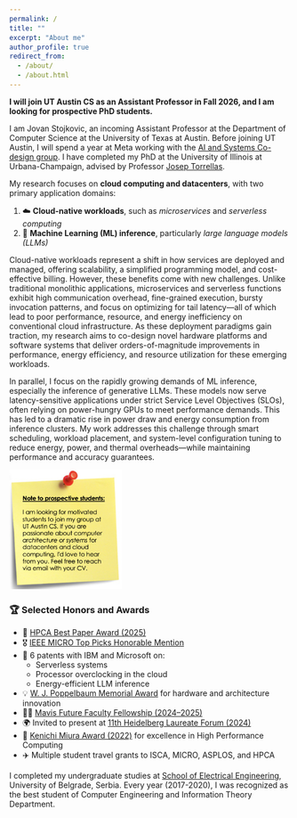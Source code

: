```yaml
---
permalink: /
title: ""
excerpt: "About me"
author_profile: true
redirect_from: 
  - /about/
  - /about.html
---
```


**I will join UT Austin CS as an Assistant Professor in Fall 2026, and I am looking for prospective PhD students.** 

I am Jovan Stojkovic, an incoming Assistant Professor at the Department of Computer Science at the University of Texas at Austin. Before joining UT Austin, I will spend a year at Meta working with the [AI and Systems Co-design group](https://aisystemcodesign.github.io/).
I have completed my PhD at the University of Illinois at Urbana-Champaign, advised by Professor [Josep Torrellas](http://iacoma.cs.uiuc.edu/josep/torrellas.html).

<!-- 
My research focus is on the cloud platforms and emerging deployment paradigms, such as microservices and serverless computing. These workloads promise great scalability, simple programming model, and cost-effective billing model. However, their characteristics significantly differ from traditional cloud applications, leading to inefficiencies in current cloud environments. As these paradigms become more important, my goal is to design novel hardware platforms and software stacks that enable their execution with orders of magnitude better performance, energy, and resource efficiency. 

My research focuses on **cloud computing and datacenters**, with two primary application domains: (1) *cloud-native* workloads such as microservices and serverless computing, and (2) *machine learning (ML) inference*, particularly large language models (LLMs).
--->


My research focuses on **cloud computing and datacenters**, with two primary application domains:

1. ☁️ **Cloud-native workloads**, such as *microservices* and *serverless computing*
2. 🤖 **Machine Learning (ML) inference**, particularly *large language models (LLMs)*

Cloud-native workloads represent a shift in how services are deployed and managed, offering scalability, a simplified programming model, and cost-effective billing. However, these benefits come with new challenges. Unlike traditional monolithic applications, microservices and serverless functions exhibit high communication overhead, fine-grained execution, bursty invocation patterns, and focus on optimizing for tail latency—all of which lead to poor performance, resource, and energy inefficiency on conventional cloud infrastructure. As these deployment paradigms gain traction, my research aims to co-design novel hardware platforms and software systems that deliver orders-of-magnitude improvements in performance, energy efficiency, and resource utilization for these emerging workloads.

In parallel, I focus on the rapidly growing demands of ML inference, especially the inference of generative LLMs. These models now serve latency-sensitive applications under strict Service Level Objectives (SLOs), often relying on power-hungry GPUs to meet performance demands. This has led to a dramatic rise in power draw and energy consumption from inference clusters. My work addresses this challenge through smart scheduling, workload placement, and system-level configuration tuning to reduce energy, power, and thermal overheads—while maintaining performance and accuracy guarantees.

<img src="../files/note_utstudents.png" alt="Note to prospective students" style="width:40%;" />

<!-- 
My work was recognized with an [HPCA Best Paper Award](https://jovans2.github.io/files/DynamoLLM_HPCA2025.pdf) and an [IEEE MICRO Top Picks Honorable Mention](https://jovans2.github.io/files/uManycore_ISCA2023_Final.pdf). I filed six patents with IBM and Microsoft for my work in serverless software stack design, processor overclocking in the cloud, and energy management for LLM inference workloads in the cloud.
I was awarded the [W. J. Poppelbaum Memorial Award](https://siebelschool.illinois.edu/about/awards/graduate-fellowships-awards/w-j-poppelbaum-memorial-award) for achievements in computer hardware and architecture, based on academic performance and design creativity.
I was selected for the [Mavis Future Faculty Fellowship (2024-2025)](https://mavis.grainger.illinois.edu/) to enhance my skills in research, teaching and mentoring as a future engineering faculty.
I was invited as one of the 30 young researchers in computer science and mathematics worldwide to present my work at the
[11th Heidelberg Laureate Forum (2024)](https://www.heidelberg-laureate-forum.org/forum/11th-hlf-2024.html).
I won the [Kenichi Miura Award (2022)](https://cs.illinois.edu/about/awards/graduate-fellowships-awards/kenichi-miura-award) for excellence in High Performance Computing.
I was awarded multiple student travel grants to attend ISCA, MICRO, ASPLOS, and HPCA conferences.
--->

### 🏆 Selected Honors and Awards

- 🥇 [HPCA Best Paper Award (2025)](https://jovans2.github.io/files/DynamoLLM_HPCA2025.pdf)
- 🎖️ [IEEE MICRO Top Picks Honorable Mention](https://jovans2.github.io/files/uManycore_ISCA2023_Final.pdf)
- 🧠 6 patents with IBM and Microsoft on:
  - Serverless systems
  - Processor overclocking in the cloud
  - Energy-efficient LLM inference
- 💡 [W. J. Poppelbaum Memorial Award](https://siebelschool.illinois.edu/about/awards/graduate-fellowships-awards/w-j-poppelbaum-memorial-award) for hardware and architecture innovation
- 🧑‍🏫 [Mavis Future Faculty Fellowship (2024–2025)](https://mavis.grainger.illinois.edu/)
- 🌍 Invited to present at [11th Heidelberg Laureate Forum (2024)](https://www.heidelberg-laureate-forum.org/forum/11th-hlf-2024.html)
- 🚀 [Kenichi Miura Award (2022)](https://cs.illinois.edu/about/awards/graduate-fellowships-awards/kenichi-miura-award) for excellence in High Performance Computing
- ✈️ Multiple student travel grants to ISCA, MICRO, ASPLOS, and HPCA

I completed my undergraduate studies at [School of Electrical Engineering](https://www.etf.bg.ac.rs/en), University of Belgrade, Serbia. Every year (2017-2020), I was recognized as the best student of Computer Engineering and Information Theory Department.


